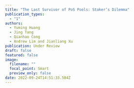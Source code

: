 ```yaml
---
title: "The Last Survivor of PoS Pools: Staker’s Dilemma"
publication_types:
  - "1"
authors:
  - Yuming Huang
  - Jing Tang
  - Qianhao Cong
  - Andrew Lim and Jianliang Xu
publication: Under Review
draft: false
featured: false
image:
  filename: ""
  focal_point: Smart
  preview_only: false
date: 2022-09-24T14:51:33.584Z
---
```

